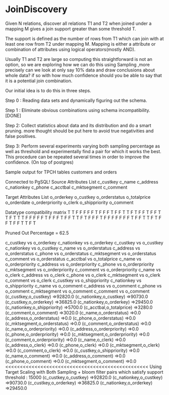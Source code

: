 # JoinDiscovery
Given N relations, discover all relations T1 and T2 when joined under a mapping M gives a join support greater than some threshold T. 

The support is defined as the number of rows from T1 which can join with at least one row from T2 under mapping M.  Mapping is either a attribute or combination of attributes using logical operators(mostly AND).

Usually T1 and T2 are large so computing this straightforward is not an option, so we are exploring how we can do this using Sampling ,more precisely can we look at only say 10% data and draw conclusions about whole data? if so with how much confidence should you be able to say that it is a potential join combination.

Our initial idea is to do this in three steps. 

Step 0 : Reading data sets and dynamically figuring out the schema.

Step 1 : Eliminate obvious combinations using schema incompatibility.  [DONE]

Step 2: Collect statistics about data and its distribution and do a smart pruning. more thought should be put here to avoid true negativities and false positives.

Step 3: Perform several experiments varying both sampling percentage as well as threshold and experimentally find a pair for which it works the best. This procedure can be repeated several times in order to improve the confidence. (On top of postgres)


Sample output for TPCH tables customers and orders

Connected to PgSQL!
Source Attributes List
c_custkey  c_name  c_address  c_nationkey  c_phone  c_acctbal  c_mktsegment  c_comment  

Target Attributes List
o_orderkey  o_custkey  o_orderstatus  o_totalprice  o_orderdate  o_orderpriority  o_clerk  o_shippriority  o_comment  

Datatype compatibility matrix
T T F F F F F T F 
F F T F F T T F T 
F F T F F T T F T 
T T F F F F F T F 
F F T F F T T F T 
F F F T F F F F F 
F F T F F T T F T 
F F T F F T T F T 

Pruned Out Percentage = 62.5


c_custkey vs o_orderkey
c_nationkey vs o_orderkey
c_custkey vs o_custkey
c_nationkey vs o_custkey
c_name vs o_orderstatus
c_address vs o_orderstatus
c_phone vs o_orderstatus
c_mktsegment vs o_orderstatus
c_comment vs o_orderstatus
c_acctbal vs o_totalprice
c_name vs o_orderpriority
c_address vs o_orderpriority
c_phone vs o_orderpriority
c_mktsegment vs o_orderpriority
c_comment vs o_orderpriority
c_name vs o_clerk
c_address vs o_clerk
c_phone vs o_clerk
c_mktsegment vs o_clerk
c_comment vs o_clerk
c_custkey vs o_shippriority
c_nationkey vs o_shippriority
c_name vs o_comment
c_address vs o_comment
c_phone vs o_comment
c_mktsegment vs o_comment
c_comment vs o_comment
(c_custkey,o_custkey) =>92820.0
(c_nationkey,o_custkey) =>90730.0
(c_custkey,o_orderkey) =>36825.0
(c_nationkey,o_orderkey) =>29450.0
(c_nationkey,o_shippriority) =>5700.0
(c_acctbal,o_totalprice) =>3280.0
(c_comment,o_comment) =>3020.0
(c_name,o_orderstatus) =>0.0
(c_address,o_orderstatus) =>0.0
(c_phone,o_orderstatus) =>0.0
(c_mktsegment,o_orderstatus) =>0.0
(c_comment,o_orderstatus) =>0.0
(c_name,o_orderpriority) =>0.0
(c_address,o_orderpriority) =>0.0
(c_phone,o_orderpriority) =>0.0
(c_mktsegment,o_orderpriority) =>0.0
(c_comment,o_orderpriority) =>0.0
(c_name,o_clerk) =>0.0
(c_address,o_clerk) =>0.0
(c_phone,o_clerk) =>0.0
(c_mktsegment,o_clerk) =>0.0
(c_comment,o_clerk) =>0.0
(c_custkey,o_shippriority) =>0.0
(c_name,o_comment) =>0.0
(c_address,o_comment) =>0.0
(c_phone,o_comment) =>0.0
(c_mktsegment,o_comment) =>0.0
<<<<<<<<<<<<<<<<<<<<<<<<<<<<<<<<<<<<<<<<<<<<<<<<<
Using Target Scaling with Both Sampling + bloom filter
pairs which satisfy support threshold : 15000
(c_custkey,o_custkey) =>92820.0
(c_nationkey,o_custkey) =>90730.0
(c_custkey,o_orderkey) =>36825.0
(c_nationkey,o_orderkey) =>29450.0
>>>>>>>>>>>>>>>>>>>>>>>>>>>>>>>>>>>>>>>>>>>>>>>>>



